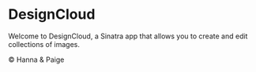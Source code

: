 # DesignCloud

Welcome to DesignCloud, a Sinatra app that allows you to create and edit collections of images. 

&copy; Hanna & Paige
